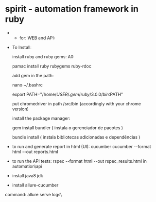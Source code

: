 # spirit - automation framework in ruby
* *  for: WEB and API:

* To Install:

    install ruby and ruby gems:                                                                                 A0

    pamac install ruby rubygems ruby-rdoc

    add gem in the path:

    nano ~/.bashrc

    export PATH="/home/$USER/.gem/ruby/3.0.0/bin:$PATH" 

    put chromedriver in path /src/bin (accordingly with your chrome version)

    install the package manager:

    gem install bundler ( instala o gerenciador de pacotes )

    bundle install ( instala bibliotecas adicionadas e dependências )


* to run and generate report in html (UI):
    cucumber
    cucumber --format html --out reports.html

* to run the API tests:
    rspec --format html --out rspec_results.html in automation\api

* install java8 jdk
* install allure-cucumber

command: allure serve logs\
#
